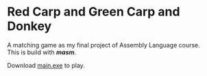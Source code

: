 # Red Carp and Green Carp and Donkey
A matching game as my final project of Assembly Language course.  
This is build with ***masm***.  

Download [main.exe](https://github.com/mtbehisseste/RCGCD/blob/master/main.exe) to play. 
